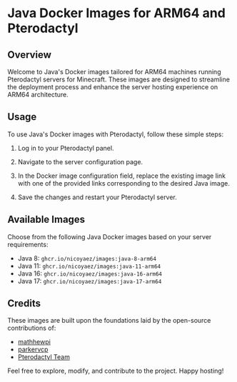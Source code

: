 # Java Docker Images for ARM64 and Pterodactyl

## Overview

Welcome to Java's Docker images tailored for ARM64 machines running Pterodactyl servers for Minecraft. These images are designed to streamline the deployment process and enhance the server hosting experience on ARM64 architecture.

## Usage

To use Java's Docker images with Pterodactyl, follow these simple steps:

1. Log in to your Pterodactyl panel.

2. Navigate to the server configuration page.

3. In the Docker image configuration field, replace the existing image link with one of the provided links corresponding to the desired Java image.

4. Save the changes and restart your Pterodactyl server.

## Available Images

Choose from the following Java Docker images based on your server requirements:

 - Java 8: `ghcr.io/nicoyaez/images:java-8-arm64`
 - Java 11: `ghcr.io/nicoyaez/images:java-11-arm64`
 - Java 16: `ghcr.io/nicoyaez/images:java-16-arm64`
 - Java 17: `ghcr.io/nicoyaez/images:java-17-arm64`
 
## Credits

These images are built upon the foundations laid by the open-source contributions of:

- [mathhewpi](https://github.com/matthewpi/images)
- [parkervcp](https://github.com/parkervcp/yolks)
- [Pterodactyl Team](https://github.com/pterodactyl/yolks)

Feel free to explore, modify, and contribute to the project. Happy hosting!
